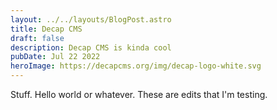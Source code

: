 ```yaml
---
layout: ../../layouts/BlogPost.astro
title: Decap CMS
draft: false
description: Decap CMS is kinda cool
pubDate: Jul 22 2022
heroImage: https://decapcms.org/img/decap-logo-white.svg
---
```

Stuff. Hello world or whatever. These are edits that I'm testing.
